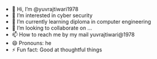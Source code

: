 - 👋 Hi, I’m @yuvrajtiwari1978
- 👀 I’m interested in cyber security
- 🌱 I’m currently learning diploma in computer engineering
- 💞️ I’m looking to collaborate on ...
- 📫 How to reach me by my mail yuvrajtiwari@1978
- 😄 Pronouns: he 
- ⚡ Fun fact: Good at thoughtful things 

<!---
yuvrajtiwari1978/yuvrajtiwari1978 is a ✨ special ✨ repository because its `README.md` (this file) appears on your GitHub profile.
You can click the Preview link to take a look at your changes.
--->
